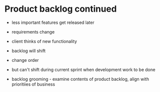 # Product backlog continued

* less important features get released later

* requirements change

* client thinks of new functionality

* backlog will shift

* change order

* but can't shift during current sprint when development work to be done

* backlog grooming - examine contents of product backlog, align with prioritiies of business
